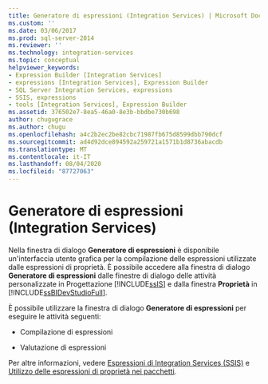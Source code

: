 ```yaml
---
title: Generatore di espressioni (Integration Services) | Microsoft Docs
ms.custom: ''
ms.date: 03/06/2017
ms.prod: sql-server-2014
ms.reviewer: ''
ms.technology: integration-services
ms.topic: conceptual
helpviewer_keywords:
- Expression Builder [Integration Services]
- expressions [Integration Services], Expression Builder
- SQL Server Integration Services, expressions
- SSIS, expressions
- tools [Integration Services], Expression Builder
ms.assetid: 376502e7-8ea5-46a0-8e3b-bbdbe730b698
author: chugugrace
ms.author: chugu
ms.openlocfilehash: a4c2b2ec2be82cbc71987fb675d8599dbb790dcf
ms.sourcegitcommit: ad4d92dce894592a259721a1571b1d8736abacdb
ms.translationtype: MT
ms.contentlocale: it-IT
ms.lasthandoff: 08/04/2020
ms.locfileid: "87727063"
---
```

# <a name="expression-builder-integration-services"></a>Generatore di espressioni (Integration Services)
  Nella finestra di dialogo **Generatore di espressioni** è disponibile un'interfaccia utente grafica per la compilazione delle espressioni utilizzate dalle espressioni di proprietà. È possibile accedere alla finestra di dialogo **Generatore di espressioni** dalle finestre di dialogo delle attività personalizzate in Progettazione [!INCLUDE[ssIS](../includes/ssis-md.md)] e dalla finestra **Proprietà** in [!INCLUDE[ssBIDevStudioFull](../includes/ssbidevstudiofull-md.md)].  
  
 È possibile utilizzare la finestra di dialogo **Generatore di espressioni** per eseguire le attività seguenti:  
  
-   Compilazione di espressioni  
  
-   Valutazione di espressioni  
  
 Per altre informazioni, vedere [Espressioni di Integration Services &#40;SSIS&#41;](expressions/integration-services-ssis-expressions.md) e [Utilizzo delle espressioni di proprietà nei pacchetti](expressions/use-property-expressions-in-packages.md).  
  
  
